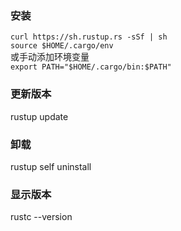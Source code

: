 ### 安装  
`curl https://sh.rustup.rs -sSf | sh`  
`source $HOME/.cargo/env`  
或手动添加环境变量  
`export PATH="$HOME/.cargo/bin:$PATH"`  

### 更新版本
rustup update

### 卸载
rustup self uninstall

### 显示版本
rustc --version